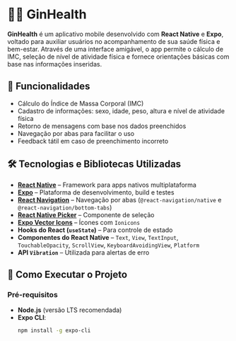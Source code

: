 # 🏃‍♀️ GinHealth

**GinHealth** é um aplicativo mobile desenvolvido com **React Native** e **Expo**, voltado para auxiliar usuários no acompanhamento de sua saúde física e bem-estar. Através de uma interface amigável, o app permite o cálculo de IMC, seleção de nível de atividade física e fornece orientações básicas com base nas informações inseridas.

## 📱 Funcionalidades

- Cálculo do Índice de Massa Corporal (IMC)
- Cadastro de informações: sexo, idade, peso, altura e nível de atividade física
- Retorno de mensagens com base nos dados preenchidos
- Navegação por abas para facilitar o uso
- Feedback tátil em caso de preenchimento incorreto

## 🛠 Tecnologias e Bibliotecas Utilizadas

- **[React Native](https://reactnative.dev/)** – Framework para apps nativos multiplataforma
- **[Expo](https://expo.dev/)** – Plataforma de desenvolvimento, build e testes
- **[React Navigation](https://reactnavigation.org/)** – Navegação por abas (`@react-navigation/native` e `@react-navigation/bottom-tabs`)
- **[React Native Picker](https://github.com/react-native-picker/picker)** – Componente de seleção
- **[Expo Vector Icons](https://icons.expo.dev/)** – Ícones com `Ionicons`
- **Hooks do React (`useState`)** – Para controle de estado
- **Componentes do React Native** – `Text`, `View`, `TextInput`, `TouchableOpacity`, `ScrollView`, `KeyboardAvoidingView`, `Platform`
- **API `Vibration`** – Utilizada para alertas de erro

## 🚀 Como Executar o Projeto

### Pré-requisitos

- **Node.js** (versão LTS recomendada)
- **Expo CLI**:
  ```bash
  npm install -g expo-cli
